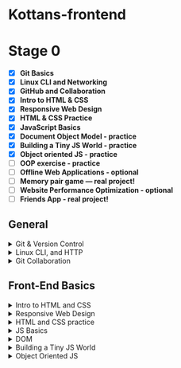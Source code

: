 # Kottans-frontend

# Stage 0

-   [x] **Git Basics**
-   [x] **Linux CLI and Networking**
-   [x] **GitHub and Collaboration**
-   [x] **Intro to HTML & CSS**
-   [x] **Responsive Web Design**
-   [x] **HTML & CSS Practice**
-   [x] **JavaScript Basics**
-   [x] **Document Object Model - practice**
-   [x] **Building a Tiny JS World - practice**
-   [x] **Object oriented JS - practice**
-   [ ] **OOP exercise - practice**
-   [ ] **Offline Web Applications - optional**
-   [ ] **Memory pair game — real project!**
-   [ ] **Website Performance Optimization - optional**
-   [ ] **Friends App - real project!**

## General

<details>
 <summary> Git & Version Control</summary>

> I learned a lot of new git commands :

`git rebase`
`git cherry-pick`
`git revert`
`git reset`

> Others I knew and used before.

</details>

<details>
<summary> Linux CLI, and HTTP</summary>

![screenshot_1](./task_linux_cli/quize_1.png)
![screenshot_2](./task_linux_cli/quize_2.png)
![screenshot_3](./task_linux_cli/quiz_4.png)
![screenshot_4](./task_linux_cli/quiz_4.png)

> I learned a lot of new commands to Linux, and also interesting information about HTTP

</details>

<details>
<summary>Git Collaboration</summary>

![git-task](./task_git_collaboration/Screenshot_2.png)
![repo-task](./task_git_collaboration/Screenshot_4.png)

> Lots of new information about git control

</details>

## Front-End Basics

<details>

<summary>Intro to HTML and CSS</summary>

![intro_html](./task_html_css_intro/intro_html5_week-1.png)
![intro_css](./task_html_css_intro/intro_css3_week-2.png)
![codecademy_html+css](./task_html_css_intro/codecademy_html-css.png)

> Interesting course at codecademy, many useful exercises. I refreshed my memory.

</details>

<details>
<summary>Responsive Web Design</summary>

![flexbox-froggy](./task_responsive_web_design/Screenshot_3.png)
![grid-garden](./task_responsive_web_design/grid-garden.png)

> I learned new information about grid layout,
> it was difficult to understand the new layout technology.
> I hope that knowledge about grids will help me in the future.

</details>

<details>

<summary>HTML and CSS practice</summary>

[Demo](https://andreymashko7.github.io/hooli-style-popup/)

> Interesting information on checkbox design and hiding

</details>

<details>

<summary>JS Basics</summary>

![basic-js](./task_js_basics/Basic-javascript.png)

> good memory training

![basic-data-structure](./task_js_basics/Basic-Data-Structures.png)

![basic-algorithm](./task_js_basics/Basic-Algorithm-Scripting.png)

![algorithm-scripting](./task_js_basics/algorithm-script-challenges.png)

> difficult exercises, some problems with regex

![functional-programming](./task_js_basics/functional-programming.png)

![ES6](./task_js_basics/ES6.png)

</details>

<details>

<summary>DOM</summary>

[Demo](https://andreymashko7.github.io/side-menu/#)

[Code](https://github.com/andreymashko7/side-menu)

</details>

<details>
<summary>Building a Tiny JS World</summary>

[Demo](https://andreymashko7.github.io/a-tiny-JS-world/)

[Code](https://github.com/andreymashko7/a-tiny-JS-world/blob/gh-pages/index.js)

</details>

<details>
<summary>Object Oriented JS</summary>

[Demo](https://andreymashko7.github.io/frontend-nanodegree-arcade-game/)

[Code](https://github.com/andreymashko7/frontend-nanodegree-arcade-game)

</details>

